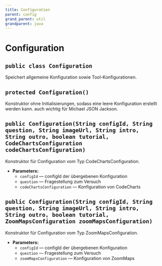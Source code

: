 ```yaml
---
title: Configuration
parent: config
grand_parent: util
grandparent: java
---
```


# Configuration


## `public class Configuration`

Speichert allgemeine Konfiguration sowie Tool-Konfigurationen.

## `protected Configuration()`

Konstruktor ohne Initialisierungen, sodass eine leere Konfiguration erstellt werden kann. auch wichtig für Michael JSON Jackson.

## `public Configuration(String configId, String question, String imageUrl, String intro, String outro, boolean tutorial, CodeChartsConfiguration codeChartsConfiguration)`

Konstruktor für Configuration vom Typ CodeChartsConfiguration.

 * **Parameters:**
   * `configId` — configId der übergebenen Konfiguration
   * `question` — Fragestellung zum Versuch
   * `codeChartsConfiguration` — Konfiguration von CodeCharts

## `public Configuration(String configId, String question, String imageUrl, String intro, String outro, boolean tutorial, ZoomMapsConfiguration zoomMapsConfiguration)`

Konstruktor für Configuration vom Typ ZoomMapsConfiguration.

 * **Parameters:**
   * `configId` — configId der übergebenen Konfiguration
   * `question` — Fragestellung zum Versuch
   * `zoomMapsConfiguration` — Konfiguration von ZoomMaps
